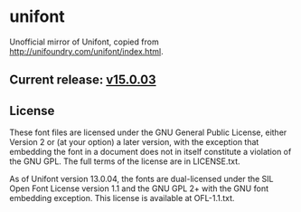 # unifont

Unofficial mirror of Unifont, copied from http://unifoundry.com/unifont/index.html.

## Current release: [v15.0.03](https://github.com/multitheftauto/unifont/releases/tag/v15.0.03)

## License

These font files are licensed under the GNU General Public License, either Version 2 or (at your option) a later version, with the exception that embedding the font in a document does not in itself constitute a violation of the GNU GPL. The full terms of the license are in LICENSE.txt.

As of Unifont version 13.0.04, the fonts are dual-licensed under the SIL Open Font License version 1.1 and the GNU GPL 2+ with the GNU font embedding exception. This license is available at OFL-1.1.txt.
